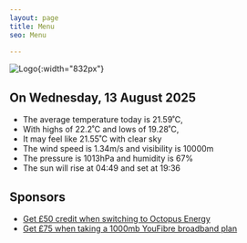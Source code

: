 ```yaml
---
layout: page
title: Menu
seo: Menu

---
```


![Logo](/images/logo.jpg){:width="832px"}

<!-- weather_marker starts -->
## On Wednesday, 13 August 2025

- The average temperature today is 21.59˚C,
- With highs of 22.2˚C and lows of 19.28˚C,
- It may feel like 21.55˚C with clear sky
- The wind speed is 1.34m/s and visibility is 10000m
- The pressure is 1013hPa and humidity is 67%
- The sun will rise at 04:49 and set at 19:36

<!-- weather_marker ends -->

## Sponsors

- [Get £50 credit when switching to Octopus Energy](https://bit.ly/3oD1nnS)
- [Get £75 when taking a 1000mb YouFibre broadband plan](https://aklam.io/91zWhU?)
